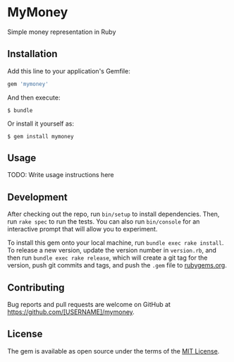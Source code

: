 # MyMoney

Simple money representation in Ruby

## Installation

Add this line to your application's Gemfile:

```ruby
gem 'mymoney'
```

And then execute:

    $ bundle

Or install it yourself as:

    $ gem install mymoney

## Usage

TODO: Write usage instructions here

## Development

After checking out the repo, run `bin/setup` to install dependencies. Then, run `rake spec` to run the tests. You can also run `bin/console` for an interactive prompt that will allow you to experiment.

To install this gem onto your local machine, run `bundle exec rake install`. To release a new version, update the version number in `version.rb`, and then run `bundle exec rake release`, which will create a git tag for the version, push git commits and tags, and push the `.gem` file to [rubygems.org](https://rubygems.org).

## Contributing

Bug reports and pull requests are welcome on GitHub at https://github.com/[USERNAME]/mymoney.


## License

The gem is available as open source under the terms of the [MIT License](http://opensource.org/licenses/MIT).

